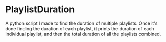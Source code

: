 # PlaylistDuration
A python script I made to find the duration of multiple playlists. Once it's done finding the duration of each playlist, it prints the duration of each individual playlist, and then the total duration of all the playlists combined.

